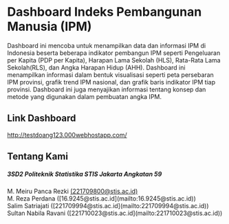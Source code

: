 # Dashboard Indeks Pembangunan Manusia (IPM)
Dashboard ini mencoba untuk menampilkan data dan informasi IPM di Indonesia beserta beberapa indikator pembangun IPM seperti Pengeluaran per Kapita (PDP per Kapita), Harapan Lama Sekolah (HLS), Rata-Rata Lama Sekolah(RLS), dan Angka Harapan Hidup (AHH). Dashboard ini menampilkan informasi dalam bentuk visualisasi seperti peta persebaran IPM provinsi, grafik trend IPM nasional, dan grafik baris indikator IPM tiap provinsi. Dashboard ini juga menyajikan informasi tentang konsep dan metode yang digunakan dalam pembuatan angka IPM.

## Link Dashboard
http://testdoang123.000webhostapp.com/

## Tentang Kami
<h5>3SD2 Politeknik Statistika STIS Jakarta Angkatan 59<br></h2>
M. Meiru Panca Rezki <a href="mailto:221709800@stis.ac.id">(221709800@stis.ac.id)</a><br>
M. Reza Perdana ([16.9245@stis.ac.id](mailto:16.9245@stis.ac.id))<br>
Salim Satriajati ([221709994@stis.ac.id](mailto:221709994@stis.ac.id))<br>
Sultan Nabila Ravani ([221710023@stis.ac.id](mailto:221710023@stis.ac.id))<br>
